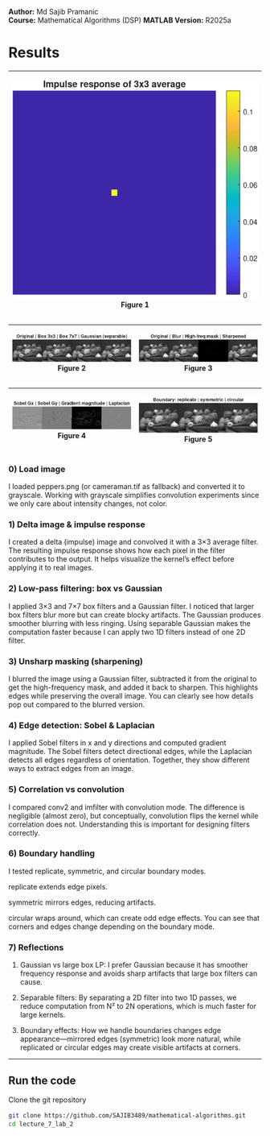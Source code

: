 **Author:** Md Sajib Pramanic  
**Course:** Mathematical Algorithms (DSP)
**MATLAB Version:** R2025a


# Results

| <p align="center"><img src="/lecture_7_lab_2/Lab_2_Figure_1.png"/><br/>Figure 1</p> |
| ---------------------------------------------------------------------------------- |


| <p align="center"><img src="/lecture_7_lab_2/Lab_2_Figure_2.png"/><br/>Figure 2</p> | <p align="center"><img src="/lecture_7_lab_2/Lab_2_Figure_3.png"/><br/>Figure 3</p> | 
| ------------------------------------------------------------------------------------- | ------------------------------------------------------------------------------------- |

| <p align="center"><img src="/lecture_7_lab_2/Lab_2_Figure_4.png"/><br/>Figure 4</p> | <p align="center"><img src="/lecture_7_lab_2/Lab_2_Figure_5.png"/><br/>Figure 5</p> |
| ------------------------------------------------------------------------------------- | ------------------------------------------------------------------------------------- | 



### 0) Load image

I loaded peppers.png (or cameraman.tif as fallback) and converted it to grayscale. Working with grayscale simplifies convolution experiments since we only care about intensity changes, not color.

### 1) Delta image & impulse response

I created a delta (impulse) image and convolved it with a 3×3 average filter. The resulting impulse response shows how each pixel in the filter contributes to the output. It helps visualize the kernel’s effect before applying it to real images.

### 2) Low-pass filtering: box vs Gaussian

I applied 3×3 and 7×7 box filters and a Gaussian filter. I noticed that larger box filters blur more but can create blocky artifacts. The Gaussian produces smoother blurring with less ringing. Using separable Gaussian makes the computation faster because I can apply two 1D filters instead of one 2D filter.

### 3) Unsharp masking (sharpening)

I blurred the image using a Gaussian filter, subtracted it from the original to get the high-frequency mask, and added it back to sharpen. This highlights edges while preserving the overall image. You can clearly see how details pop out compared to the blurred version.

### 4) Edge detection: Sobel & Laplacian

I applied Sobel filters in x and y directions and computed gradient magnitude. The Sobel filters detect directional edges, while the Laplacian detects all edges regardless of orientation. Together, they show different ways to extract edges from an image.

### 5) Correlation vs convolution

I compared conv2 and imfilter with convolution mode. The difference is negligible (almost zero), but conceptually, convolution flips the kernel while correlation does not. Understanding this is important for designing filters correctly.

### 6) Boundary handling

I tested replicate, symmetric, and circular boundary modes.

replicate extends edge pixels.

symmetric mirrors edges, reducing artifacts.

circular wraps around, which can create odd edge effects.
You can see that corners and edges change depending on the boundary mode.

### 7) Reflections

1. Gaussian vs large box LP:
I prefer Gaussian because it has smoother frequency response and avoids sharp artifacts that large box filters can cause.

2. Separable filters:
By separating a 2D filter into two 1D passes, we reduce computation from N² to 2N operations, which is much faster for large kernels.

3. Boundary effects:
How we handle boundaries changes edge appearance—mirrored edges (symmetric) look more natural, while replicated or circular edges may create visible artifacts at corners.
---


## Run the code

Clone the git repository

```bash
git clone https://github.com/SAJIB3489/mathematical-algorithms.git
cd lecture_7_lab_2
```